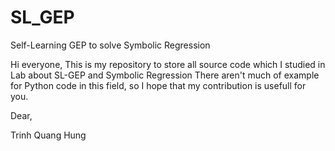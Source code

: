 # SL_GEP
Self-Learning GEP to solve Symbolic Regression

Hi everyone, 
This is my repository to store all source code which I studied in Lab about SL-GEP and Symbolic Regression
There aren't much of example for Python code in this field, so I hope that my contribution is usefull for you.

Dear,

Trinh Quang Hung
